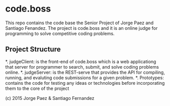 # code.boss

This repo contains the code base the Senior Project of Jorge Paez and Santiago Fenandez. The project is code.boss and it is an online judge for programming to solve competitive coding problems.

## Project Structure

*. judgeClient: is the front-end of code.boss which is a web applicationg that server for programmer to search, submit, and solve coding problems online.
*. judgeServer: is the REST-serve that provides the API for compiling, running, and evaluting code submissions for a given problem.
*. Prototypes: contains the code for testing any ideas or technologies before incorporating them to the core of the project

(c) 2015 Jorge Paez & Santiago Fernandez